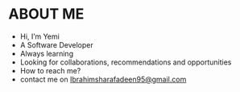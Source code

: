 # ABOUT ME
- Hi, I’m Yemi
- A Software Developer
- Always learning 
- Looking for collaborations, recommendations and opportunities
- How to reach me?
- contact me on Ibrahimsharafadeen95@gmail.com

<!---
DeanYemi134/DeanYemi134 is a ✨ special ✨ repository because its `README.md` (this file) appears on your GitHub profile.
You can click the Preview link to take a look at your changes.
--->
